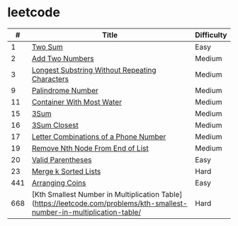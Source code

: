 # leetcode


| # | Title | Difficulty |
|---|-------|------------|
| 1 | [Two Sum](https://leetcode.com/problems/two-sum/) | Easy |
| 2 | [Add Two Numbers](https://leetcode.com/problems/add-two-numbers/) | Medium |
| 3 | [Longest Substring Without Repeating Characters](https://leetcode.com/problems/longest-substring-without-repeating-characters/) | Medium |
| 9 | [Palindrome Number](https://leetcode.com/problems/palindrome-number/) | Medium |
| 11 | [Container With Most Water](https://leetcode.com/problems/container-with-most-water/) | Medium |
| 15 | [3Sum](https://leetcode.com/problems/3sum/) | Medium |
| 16 | [3Sum Closest](https://leetcode.com/problems/3sum-closest/) | Medium |
| 17 | [Letter Combinations of a Phone Number](https://leetcode.com/problems/letter-combinations-of-a-phone-number/) | Medium |
| 19 | [Remove Nth Node From End of List](https://leetcode.com/problems/remove-nth-node-from-end-of-list/) | Medium |
| 20 | [Valid Parentheses](https://leetcode.com/problems/valid-parentheses/) | Easy |
| 23 | [Merge k Sorted Lists](https://leetcode.com/problems/merge-k-sorted-lists/) | Hard |
| 441 | [Arranging Coins](https://leetcode.com/problems/arranging-coins/) | Easy |
| 668 | [Kth Smallest Number in Multiplication Table](https://leetcode.com/problems/kth-smallest-number-in-multiplication-table/ | Hard |